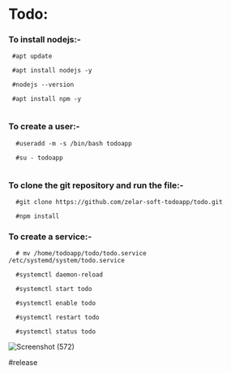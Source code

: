 # Todo:
 
### To install nodejs:-

   ```
    #apt update
    
    #apt install nodejs -y

    #nodejs --version

    #apt install npm -y
    
  ```  
### To create a user:-

  ```
    #useradd -m -s /bin/bash todoapp
    
    #su - todoapp
    
  ```
    
### To clone the git repository and run the file:-

  ```
    #git clone https://github.com/zelar-soft-todoapp/todo.git

    #npm install
 
  ``` 
### To create a service:-

  ```
    # mv /home/todoapp/todo/todo.service /etc/systemd/system/todo.service
      
    #systemctl daemon-reload

    #systemctl start todo

    #systemctl enable todo

    #systemctl restart todo

    #systemctl status todo
  ```
  
  
  ![Screenshot (572)](https://user-images.githubusercontent.com/82635540/116518387-cd4ca580-a8ed-11eb-9178-70eff6c7d7fc.png)


#release

